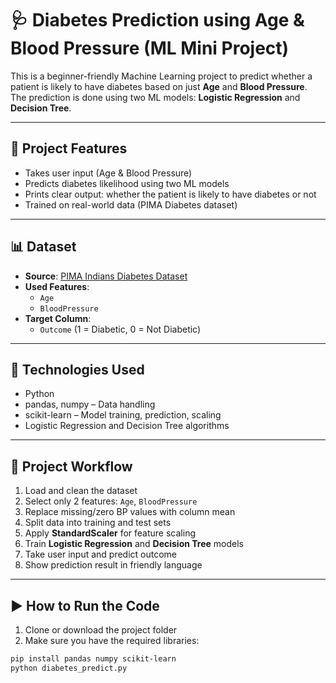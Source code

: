 # 🩺 Diabetes Prediction using Age & Blood Pressure (ML Mini Project)

This is a beginner-friendly Machine Learning project to predict whether a patient is likely to have diabetes based on just **Age** and **Blood Pressure**. The prediction is done using two ML models: **Logistic Regression** and **Decision Tree**.

---

## 📌 Project Features

- Takes user input (Age & Blood Pressure)
- Predicts diabetes likelihood using two ML models
- Prints clear output: whether the patient is likely to have diabetes or not
- Trained on real-world data (PIMA Diabetes dataset)

---

## 📊 Dataset

- **Source**: [PIMA Indians Diabetes Dataset](https://www.kaggle.com/datasets/uciml/pima-indians-diabetes-database)
- **Used Features**:  
  - `Age`  
  - `BloodPressure`
- **Target Column**:  
  - `Outcome` (1 = Diabetic, 0 = Not Diabetic)

---

## 🧠 Technologies Used

- Python  
- pandas, numpy – Data handling  
- scikit-learn – Model training, prediction, scaling  
- Logistic Regression and Decision Tree algorithms

---

## 🔁 Project Workflow

1. Load and clean the dataset  
2. Select only 2 features: `Age`, `BloodPressure`  
3. Replace missing/zero BP values with column mean  
4. Split data into training and test sets  
5. Apply **StandardScaler** for feature scaling  
6. Train **Logistic Regression** and **Decision Tree** models  
7. Take user input and predict outcome  
8. Show prediction result in friendly language

---

## ▶️ How to Run the Code

1. Clone or download the project folder  
2. Make sure you have the required libraries:
```bash
pip install pandas numpy scikit-learn
python diabetes_predict.py
